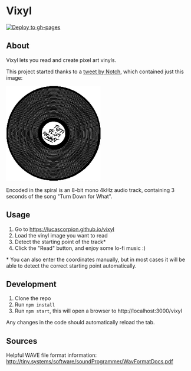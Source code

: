 # Vixyl

[![Deploy to gh-pages](https://github.com/LucaScorpion/vixyl/workflows/Deploy%20to%20gh-pages/badge.svg)](https://github.com/LucaScorpion/vixyl/actions?query=workflow%3A%22Deploy+to+gh-pages%22)

## About

Vixyl lets you read and create pixel art vinyls.

This project started thanks to a [tweet by Notch](https://twitter.com/notch/status/490927655806853120), which contained just this image:

![Turn Down for What vinyl](vinyl.png)

Encoded in the spiral is an 8-bit mono 4kHz audio track, containing 3 seconds of the song "Turn Down for What".

## Usage

1. Go to https://lucascorpion.github.io/vixyl
2. Load the vinyl image you want to read
3. Detect the starting point of the track*
4. Click the "Read" button, and enjoy some lo-fi music :)

\* You can also enter the coordinates manually, but in most cases it will be able to detect the correct starting point automatically. 

## Development

1. Clone the repo
2. Run `npm install`
3. Run `npm start`, this will open a browser to http://localhost:3000/vixyl

Any changes in the code should automatically reload the tab.

## Sources

Helpful WAVE file format information: http://tiny.systems/software/soundProgrammer/WavFormatDocs.pdf

